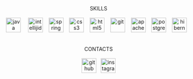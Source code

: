 <p align="center">
  SKILLS
  <br>
  <br>
  <img src='https://cdn.jsdelivr.net/npm/simple-icons@3.0.1/icons/java.svg' alt='java' height='40'>    
  <img src='https://cdn.jsdelivr.net/npm/simple-icons@3.0.1/icons/intellijidea.svg' alt='intellijidea' height='40'>   
  <img src='https://cdn.jsdelivr.net/npm/simple-icons@3.0.1/icons/spring.svg' alt='spring' height='40'>   
  <img src='https://cdn.jsdelivr.net/npm/simple-icons@3.0.1/icons/css3.svg' alt='css3' height='40'>   
  <img src='https://cdn.jsdelivr.net/npm/simple-icons@3.0.1/icons/html5.svg' alt='html5' height='40'>   
  <img src='https://cdn.jsdelivr.net/npm/simple-icons@3.0.1/icons/git.svg' alt='git' height='40'>   
  <img src='https://cdn.jsdelivr.net/npm/simple-icons@3.0.1/icons/apachemaven.svg' alt='apachemaven' height='40'>   
  <img src='https://svgshare.com/i/SM0.svg' alt='postgresql' height='40'>   
  <img src='https://c.radikal.ru/c41/2012/f3/a73f6ce07279.png' alt='hibernate' height='40'>   
  <br>
  <br>
  <br>
  CONTACTS
  <br>
  <br>
  <a href="https://github.com/Fedoseew"><img src='https://cdn.jsdelivr.net/npm/simple-icons@3.0.1/icons/github.svg' alt='github' height='40'></a>  
  <a href="https://www.instagram.com/al.burno/?igshid=1dgkjk4ks4aev"><img src='https://cdn.jsdelivr.net/npm/simple-icons@3.0.1/icons/instagram.svg' alt='instagram' height='40'></a>
  <br>
</p>

